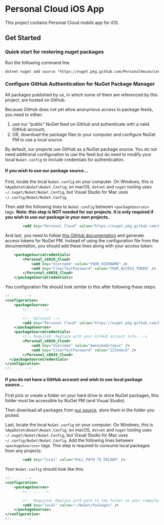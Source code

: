 # Personal Cloud iOS App

This project contains Personal Cloud mobile app for iOS.

## Get Started

### Quick start for restoring nuget packages
Run the following command line
```xml
dotnet nuget add source "https://nuget.pkg.github.com/PersonalHouse/index.json" -n "PersonalHouseGitHub"  --store-password-in-clear-text  -u Github_User_Name  -p GITHUB_TOKEN
```


### Configure GitHub Authentication for NuGet Package Manager
All packages published by us, in which some of them are referenced by this project, are hosted on GitHub.

Because GitHub does not yet allow anonymous access to package feeds, you need to either:

1. use our “public” NuGet feed on GitHub and authenticate with a valid GitHub account;
2. OR, download the package files to your computer and configure NuGet PM to use a local source.

By default, our projects use GitHub as a NuGet package source. You do not need additional configuration to use the feed but do need to modify your local `NuGet.config` to include credentials for authentication.

#### If you wish to use our package source...

First, locate the local `NuGet.config` on your computer. On Windows, this is `%AppData%\NuGet\NuGet.Config`; on macOS, `dotnet` and `nuget` tooling uses `~/.nuget/NuGet/NuGet.Config`, but Visual Studio for Mac uses `~/.config/NuGet/NuGet.Config`.

Then add the following lines to `NuGet.config` between `<packageSources>` tags. **Note: this step is NOT needed for our projects. It is only required if you wish to use our package in your own projects.**

```xml
        <add key="Personal Cloud" value="https://nuget.pkg.github.com/Personal-Cloud/index.json" />
```

And last, you need to follow [this GitHub documentation](https://docs.github.com/en/packages/using-github-packages-with-your-projects-ecosystem/configuring-dotnet-cli-for-use-with-github-packages#authenticating-to-github-packages) and generate access tokens for NuGet PM. Instead of using the configuration file from the documentation, you should add these lines along with your access token:

```xml
    <packageSourceCredentials>
        <Personal_x0020_Cloud>
            <add key="Username" value="YOUR_USERNAME" />
            <add key="ClearTextPassword" value="YOUR_ACCESS_TOKEN" />
        </Personal_x0020_Cloud>
    </packageSourceCredentials>
```

You configuration file should look similar to this after following these steps:

```xml
<!-- ... -->
<configuration>
    <packageSources>
        <!-- ... -->

        <!-- Optional -->
        <add key="Personal Cloud" value="https://nuget.pkg.github.com/Personal-Cloud/index.json" />
    </packageSources>
    <packageSourceCredentials>
        <!-- Required: Replace with your GitHub account info. -->
        <Personal_x0020_Cloud>
            <add key="Username" value="AwesomeOctopus" />
            <add key="ClearTextPassword" value="1234abcd" />
        </Personal_x0020_Cloud>
  </packageSourceCredentials>
</configuration>
<!-- ... -->
```

#### If you do not have a GitHub account and wish to use local package source...

First pick or create a folder on your hard drive to store NuGet packages, this folder must be accessible by NuGet PM (and Visual Studio).

Then download all packages from [our source](https://github.com/orgs/Personal-Cloud/packages), store them in the folder you picked.

Last, locate the local `NuGet.config` on your computer. On Windows, this is `%AppData%\NuGet\NuGet.Config`; on macOS, `dotnet` and `nuget` tooling uses `~/.nuget/NuGet/NuGet.Config`, but Visual Studio for Mac uses `~/.config/NuGet/NuGet.Config`. Add the following lines between `<packageSources>` tags. This step is required to consume local packages from any projects:

```xml
        <add key="local" value="FULL_PATH_TO_FOLDER" />
```

Your `NuGet.config` should look like this:

```xml
<!-- ... -->
<configuration>
    <packageSources>
        <!-- ... -->

        <!-- Required: Replace with path to the folder on your computer. -->
        <add key="local" value="~/NuGet/Packages" />
    </packageSources>
</configuration>
<!-- ... -->
```
